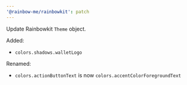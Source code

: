 ```yaml
---
'@rainbow-me/rainbowkit': patch
---
```


Update Rainbowkit `Theme` object.

Added:

- `colors.shadows.walletLogo`

Renamed:

- `colors.actionButtonText` is now `colors.accentColorForegroundText`
